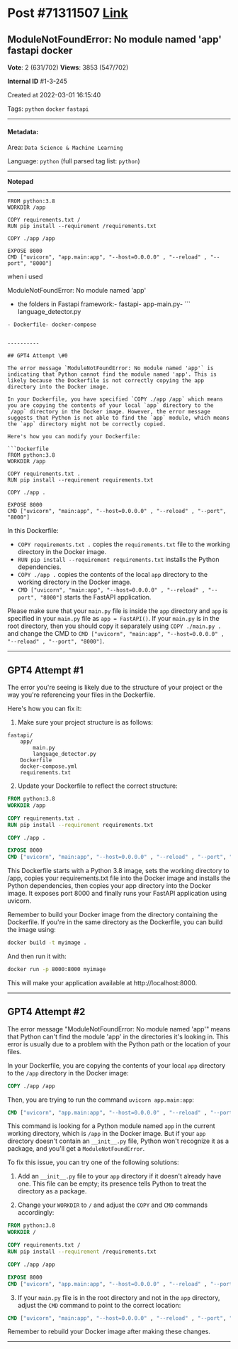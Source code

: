 
# Post \#71311507 [Link](https://stackoverflow.com/questions/71311507/)

## ModuleNotFoundError: No module named 'app' fastapi docker

**Vote**: 2 (631/702) **Views**: 3853 (547/702) 

**Internal ID** \#1-3-245

Created at 2022-03-01 16:15:40

Tags: `python` `docker` `fastapi`

----------

#### Metadata:

Area: `Data Science & Machine Learning`

Language: `python` (full parsed tag list: `python`)

----------

**Notepad**


----------

```
FROM python:3.8
WORKDIR /app 

COPY requirements.txt /
RUN pip install --requirement /requirements.txt

COPY ./app /app

EXPOSE 8000
CMD ["uvicorn", "app.main:app", "--host=0.0.0.0" , "--reload" , "--port", "8000"]
```

when i used
> 
ModuleNotFoundError: No module named 'app'
- the folders in Fastapi framework:- fastapi- app-main.py- ```
language_detector.py
```
- Dockerfile- docker-compose


----------
        
## GPT4 Attempt \#0

The error message `ModuleNotFoundError: No module named 'app'` is indicating that Python cannot find the module named 'app'. This is likely because the Dockerfile is not correctly copying the app directory into the Docker image.

In your Dockerfile, you have specified `COPY ./app /app` which means you are copying the contents of your local `app` directory to the `/app` directory in the Docker image. However, the error message suggests that Python is not able to find the `app` module, which means the `app` directory might not be correctly copied.

Here's how you can modify your Dockerfile:

```Dockerfile
FROM python:3.8
WORKDIR /app 

COPY requirements.txt .
RUN pip install --requirement requirements.txt

COPY ./app .

EXPOSE 8000
CMD ["uvicorn", "main:app", "--host=0.0.0.0" , "--reload" , "--port", "8000"]
```

In this Dockerfile:

- `COPY requirements.txt .` copies the `requirements.txt` file to the working directory in the Docker image.
- `RUN pip install --requirement requirements.txt` installs the Python dependencies.
- `COPY ./app .` copies the contents of the local `app` directory to the working directory in the Docker image.
- `CMD ["uvicorn", "main:app", "--host=0.0.0.0" , "--reload" , "--port", "8000"]` starts the FastAPI application.

Please make sure that your `main.py` file is inside the `app` directory and `app` is specified in your `main.py` file as `app = FastAPI()`. If your `main.py` is in the root directory, then you should copy it separately using `COPY ./main.py .` and change the CMD to `CMD ["uvicorn", "main:app", "--host=0.0.0.0" , "--reload" , "--port", "8000"]`.

--------

## GPT4 Attempt \#1

The error you're seeing is likely due to the structure of your project or the way you're referencing your files in the Dockerfile. 

Here's how you can fix it:

1. Make sure your project structure is as follows:

```
fastapi/
    app/
        main.py
        language_detector.py
    Dockerfile
    docker-compose.yml
    requirements.txt
```

2. Update your Dockerfile to reflect the correct structure:

```Dockerfile
FROM python:3.8
WORKDIR /app 

COPY requirements.txt .
RUN pip install --requirement requirements.txt

COPY ./app .

EXPOSE 8000
CMD ["uvicorn", "main:app", "--host=0.0.0.0" , "--reload" , "--port", "8000"]
```

This Dockerfile starts with a Python 3.8 image, sets the working directory to /app, copies your requirements.txt file into the Docker image and installs the Python dependencies, then copies your app directory into the Docker image. It exposes port 8000 and finally runs your FastAPI application using uvicorn.

Remember to build your Docker image from the directory containing the Dockerfile. If you're in the same directory as the Dockerfile, you can build the image using:

```bash
docker build -t myimage .
```

And then run it with:

```bash
docker run -p 8000:8000 myimage
```

This will make your application available at http://localhost:8000.

--------

## GPT4 Attempt \#2

The error message "ModuleNotFoundError: No module named 'app'" means that Python can't find the module 'app' in the directories it's looking in. This error is usually due to a problem with the Python path or the location of your files.

In your Dockerfile, you are copying the contents of your local `app` directory to the `/app` directory in the Docker image:

```dockerfile
COPY ./app /app
```

Then, you are trying to run the command `uvicorn app.main:app`:

```dockerfile
CMD ["uvicorn", "app.main:app", "--host=0.0.0.0" , "--reload" , "--port", "8000"]
```

This command is looking for a Python module named `app` in the current working directory, which is `/app` in the Docker image. But if your `app` directory doesn't contain an `__init__.py` file, Python won't recognize it as a package, and you'll get a `ModuleNotFoundError`.

To fix this issue, you can try one of the following solutions:

1. Add an `__init__.py` file to your `app` directory if it doesn't already have one. This file can be empty; its presence tells Python to treat the directory as a package.

2. Change your `WORKDIR` to `/` and adjust the `COPY` and `CMD` commands accordingly:

```dockerfile
FROM python:3.8
WORKDIR / 

COPY requirements.txt /
RUN pip install --requirement /requirements.txt

COPY ./app /app

EXPOSE 8000
CMD ["uvicorn", "app.main:app", "--host=0.0.0.0" , "--reload" , "--port", "8000"]
```

3. If your `main.py` file is in the root directory and not in the `app` directory, adjust the `CMD` command to point to the correct location:

```dockerfile
CMD ["uvicorn", "main:app", "--host=0.0.0.0" , "--reload" , "--port", "8000"]
```

Remember to rebuild your Docker image after making these changes.

--------
